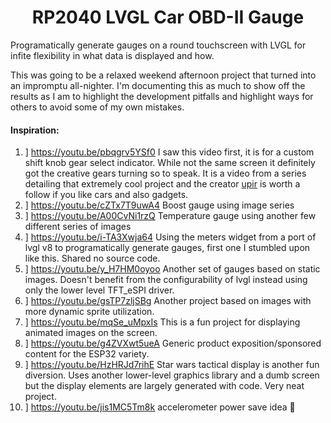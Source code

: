 <h1 align="center"> RP2040 LVGL Car OBD-II Gauge </h1>

Programatically generate gauges on a round touchscreen with LVGL for infite flexibility in what data is displayed and how.

This was going to be a relaxed weekend afternoon project that turned into an impromptu all-nighter. I'm documenting this as much to show off the results as I am to highlight the development pitfalls and highlight ways for others to avoid some of my own mistakes.

#### Inspiration:

1. ] https://youtu.be/pbqgrv5YSf0
    I saw this video first, it is for a custom shift knob gear select indicator. While not the same screen it definitely got the creative gears turning so to speak. It is a video from a series detailing that extremely cool project and the creator [upir](https://www.youtube.com/@upir_upir) is worth a follow if you like cars and also gadgets.
1. ] https://youtu.be/cZTx7T9uwA4
    Boost gauge using image series
1. ] https://youtu.be/A00CvNi1rzQ
    Temperature gauge using another few different series of images
1. ] https://youtu.be/i-TA3Xwja64
    Using the meters widget from a port of lvgl v8 to programatically generate gauges, first one I stumbled upon like this. Shared no source code.
1. ] https://youtu.be/y_H7HM0oyoo
    Another set of gauges based on static images. Doesn't benefit from the configurability of lvgl instead using only the lower level TFT_eSPI driver.
1. ] https://youtu.be/gsTP7zljSBg
    Another project based on images with more dynamic sprite utilization.
1. ] https://youtu.be/mqSe_uMpxIs
    This is a fun project for displaying animated images on the screen.
1. ] https://youtu.be/g4ZVXwt5ueA
    Generic product exposition/sponsored content for the ESP32 variety.
1. ] https://youtu.be/HzHRJd7rihE
    Star wars tactical display is another fun diversion. Uses another lower-level graphics library and a dumb screen but the display elements are largely generated with code. Very neat project.
1. ] https://youtu.be/jis1MC5Tm8k
    accelerometer power save idea 🤌
